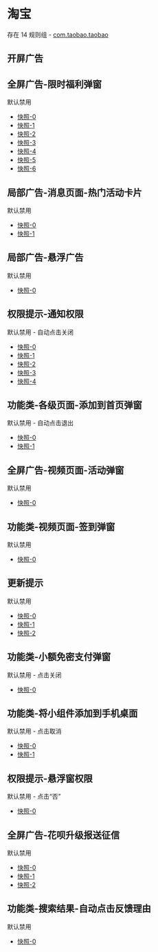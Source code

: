 # 淘宝

存在 14 规则组 - [com.taobao.taobao](/src/apps/com.taobao.taobao.ts)

## 开屏广告

## 全屏广告-限时福利弹窗

默认禁用

- [快照-0](https://i.gkd.li/i/12642792)
- [快照-1](https://i.gkd.li/i/13180826)
- [快照-2](https://i.gkd.li/i/12648734)
- [快照-3](https://i.gkd.li/i/12648746)
- [快照-4](https://i.gkd.li/i/13198239)
- [快照-5](https://i.gkd.li/i/13198052)
- [快照-6](https://i.gkd.li/i/13249418)

## 局部广告-消息页面-热门活动卡片

默认禁用

- [快照-0](https://i.gkd.li/i/12642795)
- [快照-1](https://i.gkd.li/i/13197877)

## 局部广告-悬浮广告

默认禁用

- [快照-0](https://i.gkd.li/i/13521702)

## 权限提示-通知权限

默认禁用 - 自动点击关闭

- [快照-0](https://i.gkd.li/i/13197594)
- [快照-1](https://i.gkd.li/i/13222946)
- [快照-2](https://i.gkd.li/i/13438404)
- [快照-3](https://i.gkd.li/i/13446901)
- [快照-4](https://i.gkd.li/i/13455424)

## 功能类-各级页面-添加到首页弹窗

默认禁用 - 自动点击退出

- [快照-0](https://i.gkd.li/i/13197553)
- [快照-1](https://i.gkd.li/i/13197546)

## 全屏广告-视频页面-活动弹窗

默认禁用

- [快照-0](https://i.gkd.li/i/12642813)

## 功能类-视频页面-签到弹窗

默认禁用

- [快照-0](https://i.gkd.li/i/12642798)

## 更新提示

默认禁用

- [快照-0](https://i.gkd.li/i/13336760)
- [快照-1](https://i.gkd.li/i/13695520)
- [快照-2](https://i.gkd.li/i/13965740)

## 功能类-小额免密支付弹窗

默认禁用 - 点击关闭

- [快照-0](https://i.gkd.li/i/13438414)

## 功能类-将小组件添加到手机桌面

默认禁用 - 点击取消

- [快照-0](https://i.gkd.li/i/13598578)
- [快照-1](https://i.gkd.li/i/13853510)

## 权限提示-悬浮窗权限

默认禁用 - 点击“否”

- [快照-0](https://i.gkd.li/i/13588165)

## 全屏广告-花呗升级报送征信

默认禁用

- [快照-0](https://i.gkd.li/i/13628020)
- [快照-1](https://i.gkd.li/i/13691864)
- [快照-2](https://i.gkd.li/i/13898735)

## 功能类-搜索结果-自动点击反馈理由

默认禁用

- [快照-0](https://i.gkd.li/i/14142196)
